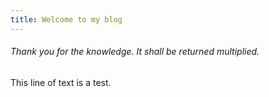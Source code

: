 ```yaml
---
title: Welcome to my blog
---
```


###### Thank you for the knowledge. It shall be returned multiplied.

This line of text is a test.
